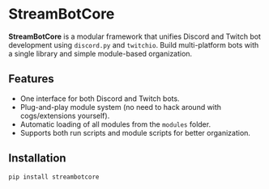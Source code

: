# StreamBotCore

**StreamBotCore** is a modular framework that unifies Discord and Twitch bot development using `discord.py` and `twitchio`. Build multi-platform bots with a single library and simple module-based organization.

## Features

- One interface for both Discord and Twitch bots.
- Plug-and-play module system (no need to hack around with cogs/extensions yourself).
- Automatic loading of all modules from the `modules` folder.
- Supports both run scripts and module scripts for better organization.

## Installation

```bash
pip install streambotcore
